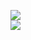 [![](https://img.shields.io/badge/Made%20With-Github%20Spray-lightgrey.svg?style=for-the-badge&logo=github)](https://github.com/Annihil/github-spray#5853)  
[![](https://i.imgur.com/2DrTn0Z.gif)](https://github.com/Annihil/github-spray)
